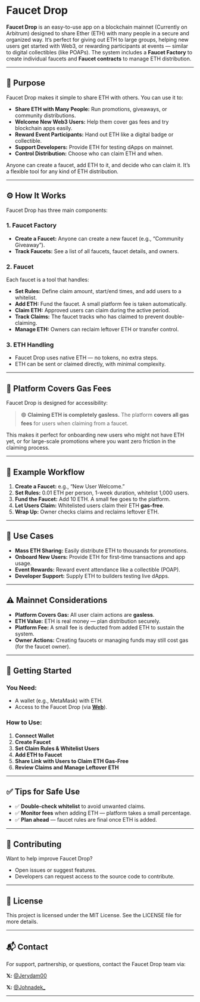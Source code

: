 # Faucet Drop

**Faucet Drop** is an easy-to-use app on a blockchain mainnet (Currently on Arbitrum) designed to share Ether (ETH) with many people in a secure and organized way. It’s perfect for giving out ETH to large groups, helping new users get started with Web3, or rewarding participants at events — similar to digital collectibles (like POAPs). The system includes a **Faucet Factory** to create individual faucets and **Faucet contracts** to manage ETH distribution.

---

## 🧩 Purpose

Faucet Drop makes it simple to share ETH with others. You can use it to:

* **Share ETH with Many People:** Run promotions, giveaways, or community distributions.
* **Welcome New Web3 Users:** Help them cover gas fees and try blockchain apps easily.
* **Reward Event Participants:** Hand out ETH like a digital badge or collectible.
* **Support Developers:** Provide ETH for testing dApps on mainnet.
* **Control Distribution:** Choose who can claim ETH and when.

Anyone can create a faucet, add ETH to it, and decide who can claim it. It’s a flexible tool for any kind of ETH distribution.

---

## ⚙️ How It Works

Faucet Drop has three main components:

### 1. Faucet Factory

* **Create a Faucet:** Anyone can create a new faucet (e.g., “Community Giveaway”).
* **Track Faucets:** See a list of all faucets, faucet details, and owners.

### 2. Faucet

Each faucet is a tool that handles:

* **Set Rules:** Define claim amount, start/end times, and add users to a whitelist.
* **Add ETH:** Fund the faucet. A small platform fee is taken automatically.
* **Claim ETH:** Approved users can claim during the active period.
* **Track Claims:** The faucet tracks who has claimed to prevent double-claiming.
* **Manage ETH:** Owners can reclaim leftover ETH or transfer control.

### 3. ETH Handling

* Faucet Drop uses native ETH — no tokens, no extra steps.
* ETH can be sent or claimed directly, with minimal complexity.

---

## 💸 Platform Covers Gas Fees

Faucet Drop is designed for accessibility:

> 🟢 **Claiming ETH is completely gasless.**
> The platform **covers all gas fees** for users when claiming from a faucet.

This makes it perfect for onboarding new users who might not have ETH yet, or for large-scale promotions where you want zero friction in the claiming process.

---

## 🧪 Example Workflow

1. **Create a Faucet:** e.g., “New User Welcome.”
2. **Set Rules:** 0.01 ETH per person, 1-week duration, whitelist 1,000 users.
3. **Fund the Faucet:** Add 10 ETH. A small fee goes to the platform.
4. **Let Users Claim:** Whitelisted users claim their ETH **gas-free**.
5. **Wrap Up:** Owner checks claims and reclaims leftover ETH.

---

## 🎯 Use Cases

* **Mass ETH Sharing:** Easily distribute ETH to thousands for promotions.
* **Onboard New Users:** Provide ETH for first-time transactions and app usage.
* **Event Rewards:** Reward event attendance like a collectible (POAP).
* **Developer Support:** Supply ETH to builders testing live dApps.

---

## ⚠️ Mainnet Considerations

* **Platform Covers Gas:** All user claim actions are **gasless**.
* **ETH Value:** ETH is real money — plan distribution securely.
* **Platform Fee:** A small fee is deducted from added ETH to sustain the system.
* **Owner Actions:** Creating faucets or managing funds may still cost gas (for the faucet owner).

---

## 🚀 Getting Started

### You Need:

* A wallet (e.g., MetaMask) with ETH.
* Access to the Faucet Drop (via **[Web](https://faucetdrop.vercel.app/)**).

### How to Use:

1. **Connect Wallet**
2. **Create Faucet**
3. **Set Claim Rules & Whitelist Users**
4. **Add ETH to Faucet**
5. **Share Link with Users to Claim ETH Gas-Free**
6. **Review Claims and Manage Leftover ETH**

---

## ✅ Tips for Safe Use

* ✅ **Double-check whitelist** to avoid unwanted claims.
* ✅ **Monitor fees** when adding ETH — platform takes a small percentage.
* ✅ **Plan ahead** — faucet rules are final once ETH is added.

---

## 🙌 Contributing

Want to help improve Faucet Drop?

* Open issues or suggest features.
* Developers can request access to the source code to contribute.

---

## 📄 License

This project is licensed under the MIT License. See the LICENSE file for more details.

---


## 📬 Contact

For support, partnership, or questions, contact the Faucet Drop team via:

**𝕏:** [@Jerydam00](https://x.com/Jerydam00)

**𝕏:** [@Johnadek_](https://x.com/Johnadek_)

---

